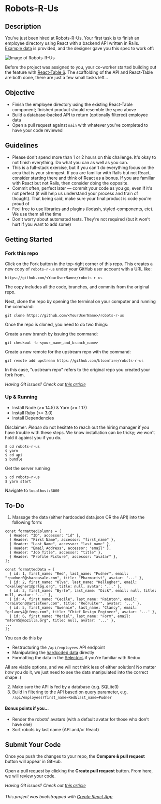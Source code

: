 # Robots-R-Us

## Description

You've just been hired at Robots-R-Us. Your first task is to finish an employee directory using React with a backend API written in Rails. [Example data](src/data.json) is provided, and the designer gave you this spec to work off:

![Image of Robots-R-Us](https://i.imgur.com/rIN6Ehp.png)

Before the project was assigned to you, your co-worker started building out the feature with [React-Table 6](https://www.npmjs.com/package/react-table-6). The scaffolding of the API and React-Table are both done, there are just a few small tasks left...

## Objective

* Finish the employee directory using the existing React-Table component; finished product should resemble the spec above
* Build a database-backed API to return (optionally filtered) employee data
* Open a pull request against `main` with whatever you've completed to have your code reviewed

## Guidelines
* Please don't spend more than 1 or 2 hours on this challenge.  It's okay to not finish everything.  Do what you can as well as you can.
* This is a full-stack exercise, but if you can't do everything focus on the area that is your strongest.  If you are familiar with Rails but not React, consider starting there and think of React as a bonus.  If you are familiar with React but not Rails, then consider doing the opposite.
* Commit often, perfect later — commit your code as you go, even if it's not perfect (it will help us understand your process and train of thought). That being said, make sure your final product is code you're proud of
* Feel free to use libraries and plugins (lodash, styled-components, etc). We use them all the time
* Don't worry about automated tests. They're not required (but it won't hurt if you want to add some)

## Getting Started

### Fork this repo

Click on the Fork button in the top-right corner of this repo. This creates a new copy of `robots-r-us` under your GitHub user account with a URL like:
```
https://github.com/<YourUserName>/robots-r-us
```
The copy includes all the code, branches, and commits from the original repo.

Next, clone the repo by opening the terminal on your computer and running the command:

```
git clone https://github.com/<YourUserName>/robots-r-us
```
Once the repo is cloned, you need to do two things:

Create a new branch by issuing the command:
```
git checkout -b <your_name_and_branch_name>
```

Create a new remote for the upstream repo with the command:
```
git remote add upstream https://github.com/bloomfire/robots-r-us
```
In this case, "upstream repo" refers to the original repo you created your fork from.

_Having Git issues? Check out [this article](https://opensource.com/article/19/7/create-pull-request-github)_

### Up & Running

* Install Node (>= 14.5) & Yarn (>= 1.17)
* Install Ruby (>= 3.0)
* Install Dependencies

Disclaimer: _Please_ do not hesitate to reach out the hiring manager if you have trouble with these steps. We know installation can be tricky; we won't hold it against you if you do.

```
$ cd robots-r-us
$ yarn
$ cd api
$ bundle
```

Get the server running

```
$ cd robots-r-us
$ yarn start
```

Navigate to `localhost:3000`

## To-Do
1. Massage the data (either hardcoded data.json OR the API) into the following form:

```
const formattedColumns = [
  { Header: "ID", accessor: "id" },
  { Header: "First Name", accessor: "first_name" },
  { Header: "Last Name", accessor: "last_name" },
  { Header: "Email Address", accessor: "email" },
  { Header: "Job Title", accessor: "title" },
  { Header: "Profile Picture", accessor: "avatar" },
];

const formattedData = [
  { id: 1, first_name: "Red", last_name: "Pudner", email: "rpudner0@shareasale.com", title: "Pharmacist", avatar: '...' },
  { id: 2, first_name: "Olva", last_name: "Kellegher", email: "okellegher1@prlog.org", title: null, avatar: '...' },
  { id: 3, first_name: "Byrle", last_name: "Dick", email: null, title: null, avatar: '...' },
  { id: 4, first_name: "Cecile", last_name: "Rainton", email: "crainton3@artisteer.com", title: "Recruiter", avatar: '...' },
  { id: 5, first_name: "Gwennie", last_name: "Clancy", email: "gclancy4@ifeng.com", title: "Chief Design Engineer", avatar: '...' },
  { id: 6, first_name: "Meriel", last_name: "Form", email: "mform5@mozilla.org", title: null, avatar: '...' },
...
];
```
You can do this by
* Restructuring the `/api/employees` API endpoint
* Manipulating the [hardcoded data](src/data.json) directly
* Formatting the data in the [Selectors](src/data/selectors.js) if you're familiar with Redux

All are viable options, and we will not think less of either solution!
No matter _how_ you do it, we just need to see the data manipulated into the correct shape :)

2. Make sure the API is fed by a database (e.g. SQLite3)
3. Build in filtering to the API based on query parameter, e.g. `/api/employees?first_name=Red&last_name=Pudner`

#### Bonus points if you...
* Render the robots' avatars (with a default avatar for those who don't have one)
* Sort robots by last name (API and/or React)

## Submit Your Code

Once you push the changes to your repo, the **Compare & pull request** button will appear in GitHub.

Open a pull request by clicking the **Create pull request** button. From here, we will review your code. 

_Having Git issues? Check out [this article](https://opensource.com/article/19/7/create-pull-request-github)_

###### This project was bootstrapped with [Create React App](https://github.com/facebook/create-react-app).
